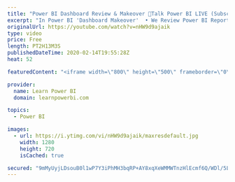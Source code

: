 ```yaml
---
title: "Power BI Dashboard Review & Makeover 🔴Talk Power BI LIVE (Subscribe & Join)"
excerpt: "In Power BI 'Dashboard Makeover'  • We Review Power BI Reports/Dashboards sent in by users  • Provide expert feedback and ideas on how to improve  • Submit Your Screenshots or PBIX file here 👉 https://www.learnpowerbi.com/makeover  ⚠️NOTE⚠️ :  • Do NOT send any sensitive data in your screenshots  •"
originalUrl: https://youtube.com/watch?v=nHW9d9ajaik
type: video
price: Free
length: PT2H13M3S
publishedDateTime: 2020-02-14T19:55:28Z
heat: 52

featuredContent: "<iframe width=\"800\" height=\"500\" frameborder=\"0\" src=\"https://www.youtube.com/embed/nHW9d9ajaik\" allow=\"accelerometer; autoplay; encrypted-media; gyroscope; picture-in-picture\" allowfullscreen></iframe>"

provider:
  name: Learn Power BI
  domain: learnpowerbi.com

topics:
  - Power BI

images:
  - url: https://i.ytimg.com/vi/nHW9d9ajaik/maxresdefault.jpg
    width: 1280
    height: 720
    isCached: true

secured: "9mMyUyjLDsouB0l1wP7Y3iPhMH3bqRP+AY8xqXeWMMWTnzHlEcmf6Q/WDl/5LvGm+aAU5/Macw7o7XobXIQgsQNLh5Ss7nP/ZUGu5TxZ6hO83lCihRky8MjpNQ/qgxf+QI+rtHu818cvrFjqWjvSWNrfmwd4o9EGwt9yjY+LRVWyroUEK5I5jDuRA1/YOhBjOTB1F37+oHm8QCadLfywxFKzjmaKmB6UMyRGkh0XMSQpEkjafgqOOWss3obYBZpHBDWtCkr1P5yh1wCjJLi0AQ3+NZoP3VXpNZQC9aWjnu4tzBpPC9vcZRw7ahBiKOFFlTbq7nTgZ11n1zJpGeSj8WvNvbI/qPC64qMSVyNoOYpPn80zht0FuFqHubQ/EuL6;pInN58eJNyyAAH5Gx4CHMg=="
---
```


